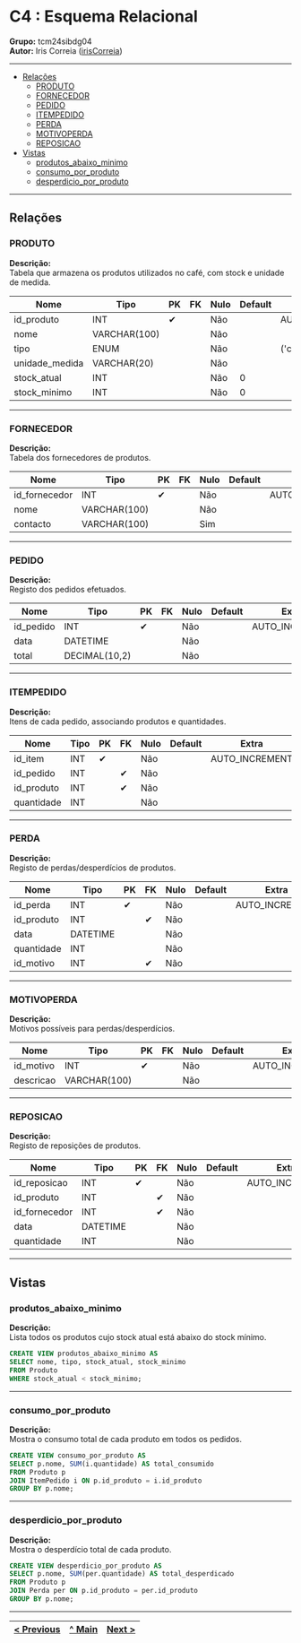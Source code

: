 # C4 : Esquema Relacional

**Grupo:** tcm24sibdg04  
**Autor:** Iris Correia ([irisCorreia](https://github.com/irisCorreia))

---

- [Relações](#relações)
  - [PRODUTO](#produto)
  - [FORNECEDOR](#fornecedor)
  - [PEDIDO](#pedido)
  - [ITEMPEDIDO](#itempedido)
  - [PERDA](#perda)
  - [MOTIVOPERDA](#motivoperda)
  - [REPOSICAO](#reposicao)
- [Vistas](#vistas)
  - [produtos_abaixo_minimo](#produtos_abaixo_minimo)
  - [consumo_por_produto](#consumo_por_produto)
  - [desperdicio_por_produto](#desperdicio_por_produto)

---

## Relações

### PRODUTO

**Descrição:**  
Tabela que armazena os produtos utilizados no café, com stock e unidade de medida.

| Nome           | Tipo           | PK | FK | Nulo | Default | Extra         |
|----------------|----------------|----|----|------|---------|---------------|
| id_produto     | INT            | ✔  |    | Não  |         | AUTO_INCREMENT|
| nome           | VARCHAR(100)   |    |    | Não  |         |               |
| tipo           | ENUM           |    |    | Não  |         | ('café','leite','xarope') |
| unidade_medida | VARCHAR(20)    |    |    | Não  |         |               |
| stock_atual    | INT            |    |    | Não  | 0       |               |
| stock_minimo   | INT            |    |    | Não  | 0       |               |

---

### FORNECEDOR

**Descrição:**  
Tabela dos fornecedores de produtos.

| Nome           | Tipo           | PK | FK | Nulo | Default | Extra         |
|----------------|----------------|----|----|------|---------|---------------|
| id_fornecedor  | INT            | ✔  |    | Não  |         | AUTO_INCREMENT|
| nome           | VARCHAR(100)   |    |    | Não  |         |               |
| contacto       | VARCHAR(100)   |    |    | Sim  |         |               |

---

### PEDIDO

**Descrição:**  
Registo dos pedidos efetuados.

| Nome           | Tipo           | PK | FK | Nulo | Default | Extra         |
|----------------|----------------|----|----|------|---------|---------------|
| id_pedido      | INT            | ✔  |    | Não  |         | AUTO_INCREMENT|
| data           | DATETIME       |    |    | Não  |         |               |
| total          | DECIMAL(10,2)  |    |    | Não  |         |               |

---

### ITEMPEDIDO

**Descrição:**  
Itens de cada pedido, associando produtos e quantidades.

| Nome           | Tipo           | PK | FK | Nulo | Default | Extra         |
|----------------|----------------|----|----|------|---------|---------------|
| id_item        | INT            | ✔  |    | Não  |         | AUTO_INCREMENT|
| id_pedido      | INT            |    | ✔  | Não  |         |               |
| id_produto     | INT            |    | ✔  | Não  |         |               |
| quantidade     | INT            |    |    | Não  |         |               |

---

### PERDA

**Descrição:**  
Registo de perdas/desperdícios de produtos.

| Nome           | Tipo           | PK | FK | Nulo | Default | Extra         |
|----------------|----------------|----|----|------|---------|---------------|
| id_perda       | INT            | ✔  |    | Não  |         | AUTO_INCREMENT|
| id_produto     | INT            |    | ✔  | Não  |         |               |
| data           | DATETIME       |    |    | Não  |         |               |
| quantidade     | INT            |    |    | Não  |         |               |
| id_motivo      | INT            |    | ✔  | Não  |         |               |

---

### MOTIVOPERDA

**Descrição:**  
Motivos possíveis para perdas/desperdícios.

| Nome           | Tipo           | PK | FK | Nulo | Default | Extra         |
|----------------|----------------|----|----|------|---------|---------------|
| id_motivo      | INT            | ✔  |    | Não  |         | AUTO_INCREMENT|
| descricao      | VARCHAR(100)   |    |    | Não  |         |               |

---

### REPOSICAO

**Descrição:**  
Registo de reposições de produtos.

| Nome           | Tipo           | PK | FK | Nulo | Default | Extra         |
|----------------|----------------|----|----|------|---------|---------------|
| id_reposicao   | INT            | ✔  |    | Não  |         | AUTO_INCREMENT|
| id_produto     | INT            |    | ✔  | Não  |         |               |
| id_fornecedor  | INT            |    | ✔  | Não  |         |               |
| data           | DATETIME       |    |    | Não  |         |               |
| quantidade     | INT            |    |    | Não  |         |               |

---

## Vistas

### produtos_abaixo_minimo

**Descrição:**  
Lista todos os produtos cujo stock atual está abaixo do stock mínimo.

```sql
CREATE VIEW produtos_abaixo_minimo AS
SELECT nome, tipo, stock_atual, stock_minimo
FROM Produto
WHERE stock_atual < stock_minimo;
```

---

### consumo_por_produto

**Descrição:**  
Mostra o consumo total de cada produto em todos os pedidos.

```sql
CREATE VIEW consumo_por_produto AS
SELECT p.nome, SUM(i.quantidade) AS total_consumido
FROM Produto p
JOIN ItemPedido i ON p.id_produto = i.id_produto
GROUP BY p.nome;
```

---

### desperdicio_por_produto

**Descrição:**  
Mostra o desperdício total de cada produto.

```sql
CREATE VIEW desperdicio_por_produto AS
SELECT p.nome, SUM(per.quantidade) AS total_desperdicado
FROM Produto p
JOIN Perda per ON p.id_produto = per.id_produto
GROUP BY p.nome;
```

---

[< Previous](REBD03.md) | [^ Main](../../README.md) | [Next >](REBD05.md)
:--- | :---: | ---: 

